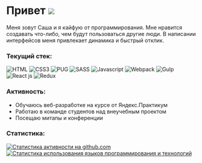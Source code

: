 # Привет <img src="https://img.icons8.com/dusk/36/000000/v-live.png"/>

Меня зовут Саша и я кайфую от программирования. Мне нравится создавать что-либо, чем будут пользоваться другие люди. В написании интерфейсов меня привлекает динамика и быстрый отклик.

### Текущий стек:

<div>
    <img src="https://img.icons8.com/color/36/000000/html-5--v1.png" alt="HTML"/>
    <img src="https://img.icons8.com/color/36/000000/css3.png" alt="CSS3"/>
    <img src="https://img.icons8.com/color/36/000000/pug.png" alt="PUG"/>
    <img src="https://img.icons8.com/color/36/000000/sass.png" alt="SASS"/>
    <img src="https://img.icons8.com/color/36/000000/javascript.png" alt="Javascript"/>
    <img src="https://img.icons8.com/dusk/36/000000/webpack.png" alt="Webpack"/>
    <img src="https://img.icons8.com/windows/36/000000/gulp.png" alt="Gulp"/>
    <img src="https://img.icons8.com/plasticine/36/000000/react.png" alt="React js"/>
    <img src="https://img.icons8.com/color/36/000000/redux.png" alt="Redux"/>
</div>

### Активность:

- Обучаюсь веб-разработке на курсе от Яндекс.Практикум
- Работаю в команде студентов над внеучебным проектом
- Посещаю митапы и конференции

### Статистика:

<div>
    <a href="https://github.com/enslit" target="_blank">
        <img src="https://github-readme-stats.vercel.app/api?username=enslit&count_private=true&show_icons=true&theme=dark&include_all_commits=true&custom_title=Моя+статистика+на+GitHub&locale=ru&hide=issues,stars" alt="Статистика активности на github.com"/>
    </a>
    <a href="https://github.com/enslit" target="_blank">
        <img src="https://github-readme-stats.vercel.app/api/top-langs/?username=enslit&layout=compact&hide_title=true&theme=dark&hide=shell" alt="Статистика использования языков программирования и технологий" />
    </a>
</div>